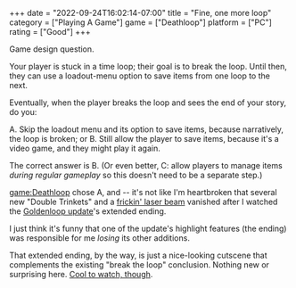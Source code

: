 +++
date = "2022-09-24T16:02:14-07:00"
title = "Fine, one more loop"
category = ["Playing A Game"]
game = ["Deathloop"]
platform = ["PC"]
rating = ["Good"]
+++

Game design question.

Your player is stuck in a time loop; their goal is to break the loop.  Until then, they can use a loadout-menu option to save items from one loop to the next.

Eventually, when the player breaks the loop and sees the end of your story, do you:

A. Skip the loadout menu and its option to save items, because narratively, the loop is broken; or
B. Still allow the player to save items, because it's a video game, and they might play it again.

The correct answer is B.  (Or even better, C: allow players to manage items <i>during regular gameplay</i> so this doesn't need to be a separate step.)

<game:Deathloop> chose A, and -- it's not like I'm heartbroken that several new "Double Trinkets" and a <a href="https://deathloop.fandom.com/wiki/HALPS_Prototype">frickin' laser beam</a> vanished after I watched the <a href="https://deathloop.fandom.com/wiki/Game_Updates/04">Goldenloop update</a>'s extended ending.

I just think it's funny that one of the update's highlight features (the ending) was responsible for me <i>losing</i> its other additions.

That extended ending, by the way, is just a nice-looking cutscene that complements the existing "break the loop" conclusion.  Nothing new or surprising here.  <a href="https://www.youtube.com/watch?v=OfOYRs4yS78">Cool to watch, though</a>.
